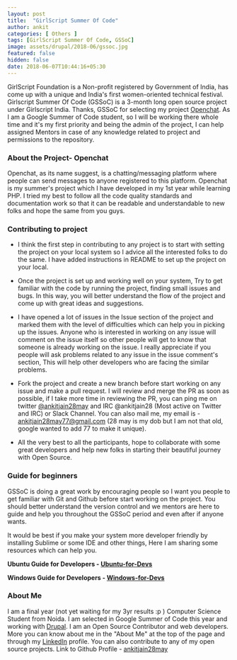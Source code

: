 ```yaml
---
layout: post
title:  "GirlScript Summer Of Code"
author: ankit
categories: [ Others ]
tags: [GirlScript Summer Of Code, GSSoC]
image: assets/drupal/2018-06/gssoc.jpg
featured: false
hidden: false
date: 2018-06-07T10:44:16+05:30
---
```


GirlScript Foundation is a Non-profit registered by Government of India, has come up with a unique and India's first women-oriented technical festival. Girlscript Summer Of Code (GSSoC) is a 3-month long open source project under Girlscript India. Thanks, GSSoC for selecting my project [Openchat](http://github.com/ankitjain28may/openchat). As I am a Google Summer of Code student, so I will be working there whole time and it's my first priority and being the admin of the project, I can help assigned Mentors in case of any knowledge related to project and permissions to the repository.

### **About the Project- Openchat**

Openchat, as its name suggest, is a chatting/messaging platform where people can send messages to anyone registered to this platform. Openchat is my summer's project which I have developed in my 1st year while learning PHP. I tried my best to follow all the code quality standards and documentation work so that it can be readable and understandable to new folks and hope the same from you guys.

### **Contributing to project**

- I think the first step in contributing to any project is to start with setting the project on your local system so I advice all the interested folks to do the same. I have added instructions in README to set up the project on your local.

- Once the project is set up and working well on your system, Try to get familiar with the code by running the project, finding small issues and bugs. In this way, you will better understand the flow of the project and come up with great ideas and suggestions.

- I have opened a lot of issues in the Issue section of the project and marked them with the level of difficulties which can help you in picking up the issues. Anyone who is interested in working on any issue will comment on the issue itself so other people will get to know that someone is already working on the issue. I really appreciate if you people will ask problems related to any issue in the issue comment's section, This will help other developers who are facing the similar problems.

- Fork the project and create a new branch before start working on any issue and make a pull request. I will review and merge the PR as soon as possible, if I take more time in reviewing the PR, you can ping me on twitter [@ankitjain28may](https://twitter.com/ankitjain28may) and IRC @ankitjain28 (Most active on Twitter and IRC) or Slack Channel. You can also mail me, my email is - ankitjain28may77@gmail.com (28 may is my dob but I am not that old, google wanted to add 77 to make it unique).

- All the very best to all the participants, hope to collaborate with some great developers and help new folks in starting their beautiful journey with Open Source.

### **Guide for beginners**

GSSoC is doing a great work by encouraging people so I want you people to get familiar with Git and Github before start working on the project. You should better understand the version control and we mentors are here to guide and help you throughout the GSSoC period and even after if anyone wants.

It would be best if you make your system more developer friendly by installing Sublime or some IDE and other things, Here I am sharing some resources which can help you.

**Ubuntu Guide for Developers - [Ubuntu-for-Devs](https://github.com/ankitjain28may/Ubuntu-for-Devs)**

**Windows Guide for Developers - [Windows-for-Devs](https://github.com/itaditya/Windows-for-Devs)**

### **About Me**

I am a final year (not yet waiting for my 3yr results :p ) Computer Science Student from Noida. I am selected in Google Summer of Code this year and working with [Drupal](https://drupal.org). I am an Open Source Contributor and web developers. More you can know about me in the "About Me" at the top of the page and through my [LinkedIn](https://www.linkedin.com/in/ankitjain28may/) profile. You can also contribute to any of my open source projects. Link to Github Profile - [ankitjain28may](https://github.com/ankitjain28may)